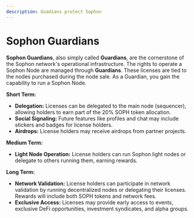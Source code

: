 ```yaml
---
description: Guadians protect Sophon
---
```


# Sophon Guardians

**Sophon Guardians**, also simply called **Guardians**, are the cornerstone of the Sophon network's operational infrastructure. The rights to operate a Sophon Node are managed through **Guardians**. These licenses are tied to the nodes purchased during the node sale. As a Guardian, you gain the capability to run a Sophon Node.

**Short Term:**

* **Delegation:** Licenses can be delegated to the main node (sequencer), allowing holders to earn part of the 20% SOPH token allocation.
* **Social Signaling:** Future features like profiles and chat may include stickers and badges for license holders.
* **Airdrops:** License holders may receive airdrops from partner projects.

**Medium Term:**

* **Light Node Operation:** License holders can run Sophon light nodes or delegate to others running them, earning rewards.

**Long Term:**

* **Network Validation:** License holders can participate in network validation by running decentralized nodes or delegating their licenses. Rewards will include both SOPH tokens and network fees.
* **Exclusive Access:** Licenses may provide early access to events, exclusive DeFi opportunities, investment syndicates, and alpha groups.

####

